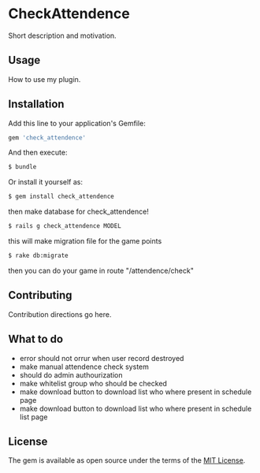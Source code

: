 # CheckAttendence
Short description and motivation.

## Usage
How to use my plugin.

## Installation
Add this line to your application's Gemfile:

```ruby
gem 'check_attendence'
```

And then execute:
```bash
$ bundle
```

Or install it yourself as:
```bash
$ gem install check_attendence
```


then make database for check_attendence!
```bash
$ rails g check_attendence MODEL
```
this will make migration file for the game points
```bash
$ rake db:migrate
```
then you can do your game in route "/attendence/check"
## Contributing
Contribution directions go here.

## What to do
* error should not orrur when user record destroyed
* make manual attendence check system
* should do admin authourization
* make whitelist group who should be checked
* make download button to download list who where present in schedule page
* make download button to download list who where present in schedule list page
## License
The gem is available as open source under the terms of the [MIT License](http://opensource.org/licenses/MIT).
